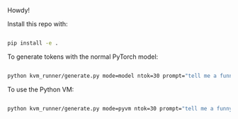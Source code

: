 Howdy!

Install this repo with:

```bash

pip install -e .

```

To generate tokens with the normal PyTorch model:


```bash

python kvm_runner/generate.py mode=model ntok=30 prompt="tell me a funny joke about cookies"

```

To use the Python VM:

```bash

python kvm_runner/generate.py mode=pyvm ntok=30 prompt="tell me a funny joke about cookies"

```
